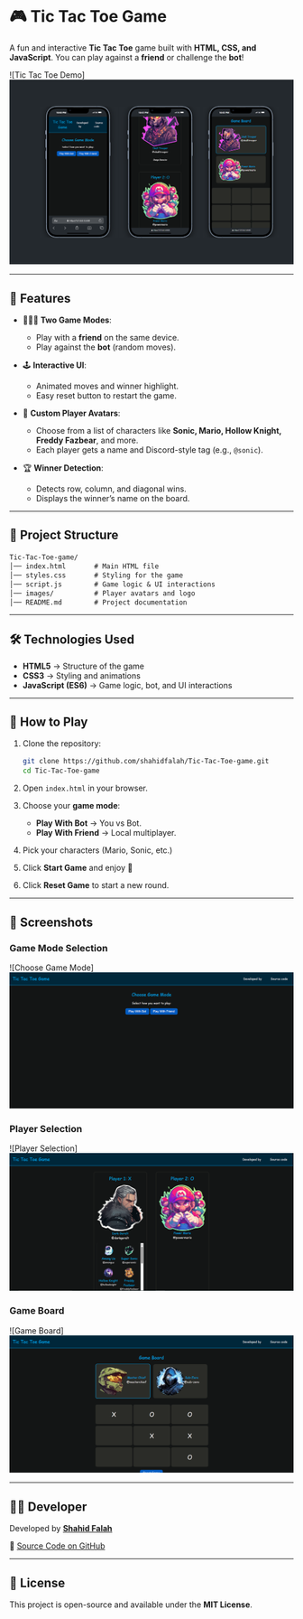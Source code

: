 # 🎮 Tic Tac Toe Game

A fun and interactive **Tic Tac Toe** game built with **HTML, CSS, and JavaScript**.
You can play against a **friend** or challenge the **bot**!

![Tic Tac Toe Demo]![alt text](./images/Tic-Tac-Toe-Demo.png)

---

## 🚀 Features

* 🧑‍🤝‍🧑 **Two Game Modes**:

  * Play with a **friend** on the same device.
  * Play against the **bot** (random moves).

* 🕹️ **Interactive UI**:

  * Animated moves and winner highlight.
  * Easy reset button to restart the game.

* 👤 **Custom Player Avatars**:

  * Choose from a list of characters like **Sonic, Mario, Hollow Knight, Freddy Fazbear**, and more.
  * Each player gets a name and Discord-style tag (e.g., `@sonic`).

* 🏆 **Winner Detection**:

  * Detects row, column, and diagonal wins.
  * Displays the winner’s name on the board.

---

## 📂 Project Structure

```
Tic-Tac-Toe-game/
│── index.html       # Main HTML file
│── styles.css       # Styling for the game
│── script.js        # Game logic & UI interactions
│── images/          # Player avatars and logo
│── README.md        # Project documentation
```

---

## 🛠️ Technologies Used

* **HTML5** → Structure of the game
* **CSS3** → Styling and animations
* **JavaScript (ES6)** → Game logic, bot, and UI interactions

---

## 🎯 How to Play

1. Clone the repository:

   ```bash
   git clone https://github.com/shahidfalah/Tic-Tac-Toe-game.git
   cd Tic-Tac-Toe-game
   ```

2. Open `index.html` in your browser.

3. Choose your **game mode**:

   * **Play With Bot** → You vs Bot.
   * **Play With Friend** → Local multiplayer.

4. Pick your characters (Mario, Sonic, etc.)

5. Click **Start Game** and enjoy 🎉

6. Click **Reset Game** to start a new round.

---

## 📸 Screenshots

### Game Mode Selection

![Choose Game Mode]![alt text](./images/chooseGameMode.png)

### Player Selection

![Player Selection]![alt text](./images/playerSelection.png)

### Game Board

![Game Board]![alt text](./images/gameBoard.png)

---

## 👨‍💻 Developer

Developed by [**Shahid Falah**](https://github.com/shahidfalah)

🔗 [Source Code on GitHub](https://github.com/shahidfalah/Tic-Tac-Toe-game.git)

---

## 📝 License

This project is open-source and available under the **MIT License**.
